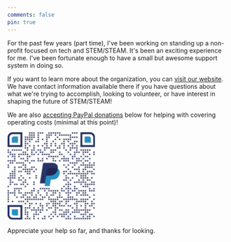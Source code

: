 ```yaml
---
comments: false
pin: true
---
```


For the past few years (part time), I've been working on standing up a non-profit focused on tech and STEM/STEAM. It's been an exciting experience for me. I've been fortunate enough to have a small but awesome support system in doing so.

If you want to learn more about the organization, you can [visit our website](https://digitaleducationsafety.org). We have contact information available there if you have questions about what we're trying to accomplish, looking to volunteer, or have interest in shaping the future of STEM/STEAM!

We are also [accepting PayPal donations](https://paypal.me/digitaledsafety/5?country.x=US&locale.x=en_US) below for helping with covering operating costs (minimal at this point)!

![PayPal Donations](/assets/img/1.png)

Appreciate your help so far, and thanks for looking.